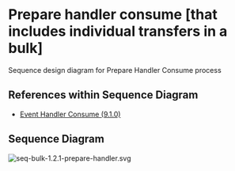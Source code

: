 # Prepare handler consume [that includes individual transfers in a bulk]

Sequence design diagram for Prepare Handler Consume process

## References within Sequence Diagram

* [Event Handler Consume (9.1.0)](../../central-event-processor/9.1.0-event-handler-placeholder.md)

## Sequence Diagram

![seq-bulk-1.2.1-prepare-handler.svg](../assets/diagrams/sequence/seq-bulk-1.2.1-prepare-handler.svg)